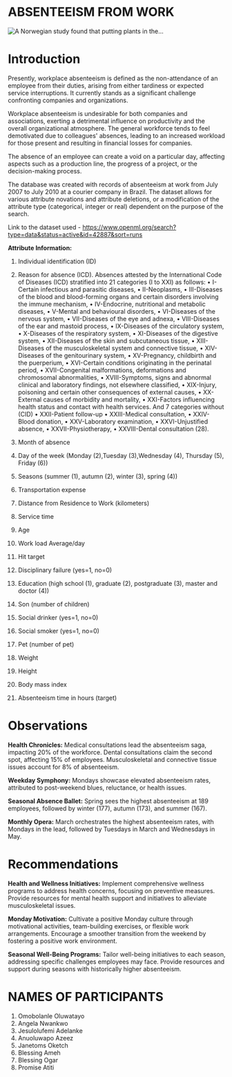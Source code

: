 # **ABSENTEEISM FROM WORK**
![A Norwegian study found that putting plants in the…](https://github.com/Jesulolufemi/Exploratory-Data-Analysis/assets/127479723/1de132cf-9633-4b59-af6e-1aeb46a9dac2)


# **Introduction**

Presently, workplace absenteeism is defined as the non-attendance of an employee from their duties, arising from either tardiness or expected service interruptions. It currently stands as a significant challenge confronting companies and organizations.

Workplace absenteeism is undesirable for both companies and associations, exerting a detrimental influence on productivity and the overall organizational atmosphere. The general workforce tends to feel demotivated due to colleagues' absences, leading to an increased workload for those present and resulting in financial losses for companies.

The absence of an employee can create a void on a particular day, affecting aspects such as a production line, the progress of a project, or the decision-making process.

The database was created with records of absenteeism at work from July 2007 to July 2010 at a courier company in Brazil. The dataset allows for various attribute novations and attribute deletions, or a modification of the attribute type (categorical, integer or real) dependent on the purpose of the search.

Link to the dataset used - https://www.openml.org/search?type=data&status=active&id=42887&sort=runs


**Attribute Information:**

1. Individual identification (ID)
2. Reason for absence (ICD).
Absences attested by the International Code of Diseases (ICD) stratified into 21 categories (I to XXI) as follows:
• I-Certain infectious and parasitic diseases, • II-Neoplasms, • III-Diseases of the blood and blood-forming organs and certain disorders involving the immune mechanism, • IV-Endocrine, nutritional and metabolic diseases, • V-Mental and behavioural disorders, • VI-Diseases of the nervous system, • VII-Diseases of the eye and adnexa, • VIII-Diseases of the ear and mastoid process, • IX-Diseases of the circulatory system, • X-Diseases of the respiratory system, • XI-Diseases of the digestive system, • XII-Diseases of the skin and subcutaneous tissue, • XIII-Diseases of the musculoskeletal system and connective tissue, • XIV-Diseases of the genitourinary system, • XV-Pregnancy, childbirth and the puerperium, • XVI-Certain conditions originating in the perinatal period, • XVII-Congenital malformations, deformations and chromosomal abnormalities, • XVIII-Symptoms, signs and abnormal clinical and laboratory findings, not elsewhere classified, • XIX-Injury, poisoning and certain other consequences of external causes, • XX-External causes of morbidity and mortality, • XXI-Factors influencing health status and contact with health services. And 7 categories without (CID) • XXII-Patient follow-up • XXIII-Medical consultation, • XXIV-Blood donation, • XXV-Laboratory examination, • XXVI-Unjustified absence, • XXVII-Physiotherapy, • XXVIII-Dental consultation (28).

3. Month of absence
4. Day of the week (Monday (2),Tuesday (3),Wednesday (4), Thursday (5), Friday (6))
5. Seasons (summer (1), autumn (2), winter (3), spring (4))
6. Transportation expense
7. Distance from Residence to Work (kilometers)
8. Service time
9. Age
10. Work load Average/day
11. Hit target
12. Disciplinary failure (yes=1, no=0)
13. Education (high school (1), graduate (2), postgraduate (3), master and doctor (4))
14. Son (number of children)
15. Social drinker (yes=1, no=0)
16. Social smoker (yes=1, no=0)
17. Pet (number of pet)
18. Weight
19. Height
20. Body mass index
21. Absenteeism time in hours (target)


# **Observations**

**Health Chronicles:** Medical consultations lead the absenteeism saga, impacting 20% of the workforce. Dental consultations claim the second spot, affecting 15% of employees. Musculoskeletal and connective tissue issues account for 8% of absenteeism.

**Weekday Symphony:** Mondays showcase elevated absenteeism rates, attributed to post-weekend blues, reluctance, or health issues.

**Seasonal Absence Ballet:** Spring sees the highest absenteeism at 189 employees, followed by winter (177), autumn (173), and summer (167).

**Monthly Opera:** March orchestrates the highest absenteeism rates, with Mondays in the lead, followed by Tuesdays in March and Wednesdays in May.

# **Recommendations**

**Health and Wellness Initiatives:** Implement comprehensive wellness programs to address health concerns, focusing on preventive measures. Provide resources for mental health support and initiatives to alleviate musculoskeletal issues.

**Monday Motivation:** Cultivate a positive Monday culture through motivational activities, team-building exercises, or flexible work arrangements. Encourage a smoother transition from the weekend by fostering a positive work environment.

**Seasonal Well-Being Programs:** Tailor well-being initiatives to each season, addressing specific challenges employees may face. Provide resources and support during seasons with historically higher absenteeism.

# **NAMES OF PARTICIPANTS**
1. Omobolanle Oluwatayo
2. Angela Nwankwo
3. Jesulolufemi Adelanke
4. Anuoluwapo Azeez
5. Janetoms Oketch
6. Blessing Ameh
7. Blessing Ogar
8. Promise Atiti
